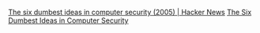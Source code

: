 
[The six dumbest ideas in computer security (2005) | Hacker News](https://news.ycombinator.com/item?id=40959121)
[The Six Dumbest Ideas in Computer Security](https://www.ranum.com/security/computer_security/editorials/dumb/)
